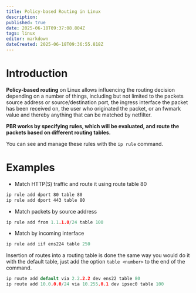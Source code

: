 ```yaml
---
title: Policy-based Routing in Linux
description: 
published: true
date: 2025-06-18T09:37:08.804Z
tags: linux
editor: markdown
dateCreated: 2025-06-18T09:36:55.818Z
---
```


# Introduction

**Policy-based routing** on Linux allows influencing the routing decision depending on a number of things, including but not limited to the packets source address or source/destination port, the ingress interface the packet has been received on, the user who originated the packet, or an fwmark value and thereby anything that can be matched by netfilter.

**PBR works by specifying rules, which will be evaluated, and route the packets based on different routing tables.**

You can see and manage these rules with the `ip rule` command.

# Examples

- Match HTTP(S) traffic and route it using route table 80

```bash
ip rule add dport 80 table 80
ip rule add dport 443 table 80
```

- Match packets by source address

```c
ip rule add from 1.1.1.0/24 table 100
```

- Match by incoming interface

```c
ip rule add iif ens224 table 250
```

Insertion of routes into a routing table is done the same way you would do it with the default table, just add the option `table <number>` to the end of the command.

```c
ip route add default via 2.2.2.2 dev ens22 table 80
ip route add 10.0.0.0/24 via 10.255.0.1 dev ipsec0 table 100
```
